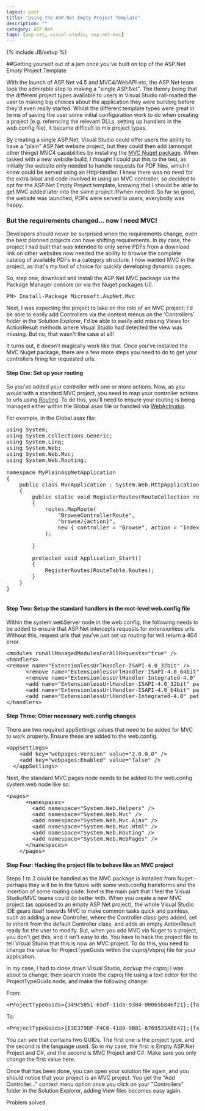 ```yaml
---
layout: post
title: "Using the ASP.Net Empty Project Template"
description: ""
category: ASP.Net
tags: [asp.net, visual-studio, asp.net-mvc]
---
```

{% include JB/setup %}

##Getting yourself out of a jam once you've built on top of the ASP.Net Empty Project Template

With the launch of ASP.Net v4.5 and MVC4/WebAPI etc, the ASP.Net team took the admirable step to making a "single ASP.Net". The theory being that
the different project types available to users in Visual Studio rail-roaded the user to making big choices about the application they were building
before they'd even really started. Whilst the different template types were great in terms of saving the user some initial configuration work to do
when creating a project (e.g. referncing the relevant DLLs, setting up handlers in the web.config file), it became difficult to mix project types.

By creating a single ASP.Net, Visual Studio could offer users the ability to have a "plain" ASP.Net website project, but they could then add (amongst other things) MVC4 capabilities
by installing the [MVC Nuget package](http://nuget.org/packages/Microsoft.AspNet.Mvc). When tasked with a new website build, I thought I could put this to the test,
as initially the website only needed to handle requests for PDF files, which I knew could be served using an HttpHandler. I knew there was no need for the extra bloat
and code involved in using an MVC controller, so decided to opt for the ASP.Net Empty Project template, knowing that I should be able to get MVC added later into the same 
project if/when needed. So far so good, the website was launched, PDFs were served to users, everybody was happy.

### But the requirements changed... now I need MVC!

Developers should never be surprised when the requirements change, even the best planned projects can have shifting requirements. In my case, the project I had built
that was intended to only serve PDFs from a download link on other websites now needed the ability to browse the complete catalog of available PDFs in a category structure.
I now wanted MVC in the project, as that's my tool of choice for quickly developing dynamic pages.

So, step one, download and install the ASP.Net MVC package via the Package Manager console (or via the Nuget packages UI).

<pre>
PM&gt; Install-Package Microsoft.AspNet.Mvc
</pre>

Next, I was expecting the project to take on the role of an MVC project; I'd be able to easily add Controllers via the context menus on the 'Controllers' folder in the Solution Explorer,
I'd be able to easily add missing Views for ActionResult methods where Visual Studio had detected the view was missing. But no, that wasn't the case at all!

It turns out, it doesn't magically work like that. Once you've installed the MVC Nuget package, there are a few more steps you need to do to get your controllers firing for requested urls.

#### Step One: Set up your routing

So you've added your controller with one or more actions. Now, as you would with a standard MVC project, you need to map your controller actions to urls using [Routing](http://www.asp.net/mvc/tutorials/older-versions/controllers-and-routing/asp-net-mvc-routing-overview-cs).
To do this, you'll need to ensure your routing is being managed either within the Global.asax file or handled via [WebActivator](https://github.com/davidebbo/WebActivator).

For example, in the Global.asax file:

<pre>
using System;
using System.Collections.Generic;
using System.Linq;
using System.Web;
using System.Web.Mvc;
using System.Web.Routing;

namespace MyPlainAspNetApplication
{
    public class MvcApplication : System.Web.HttpApplication
    {
        public static void RegisterRoutes(RouteCollection routes)
        {
            routes.MapRoute(
                "BrowseControllerRoute",                                              // Route name
                "browse/{action}",                           // URL with parameters
                new { controller = "Browse", action = "Index" }  // Parameter defaults
            );

        }

        protected void Application_Start()
        {
            RegisterRoutes(RouteTable.Routes);
        }
    }
}

</pre>

#### Step Two: Setup the standard handlers in the root-level web.config file

Within the system.webServer node in the web.config, the following needs to be added to ensure that ASP.Net intercepts requests for extensionless urls.
Without this, request urls that you've just set up routing for will return a 404 error.

<pre>
&lt;modules runAllManagedModulesForAllRequests="true" /&gt;
&lt;handlers&gt;
&lt;remove name="ExtensionlessUrlHandler-ISAPI-4.0_32bit" /&gt;
      &lt;remove name="ExtensionlessUrlHandler-ISAPI-4.0_64bit" /&gt;
      &lt;remove name="ExtensionlessUrlHandler-Integrated-4.0" /&gt;
      &lt;add name="ExtensionlessUrlHandler-ISAPI-4.0_32bit" path="*." verb="GET,HEAD,POST,DEBUG,PUT,DELETE,PATCH,OPTIONS" modules="IsapiModule" scriptProcessor="%windir%\Microsoft.NET\Framework\v4.0.30319\aspnet_isapi.dll" preCondition="classicMode,runtimeVersionv4.0,bitness32" responseBufferLimit="0" /&gt;
      &lt;add name="ExtensionlessUrlHandler-ISAPI-4.0_64bit" path="*." verb="GET,HEAD,POST,DEBUG,PUT,DELETE,PATCH,OPTIONS" modules="IsapiModule" scriptProcessor="%windir%\Microsoft.NET\Framework64\v4.0.30319\aspnet_isapi.dll" preCondition="classicMode,runtimeVersionv4.0,bitness64" responseBufferLimit="0" /&gt;
      &lt;add name="ExtensionlessUrlHandler-Integrated-4.0" path="*." verb="GET,HEAD,POST,DEBUG,PUT,DELETE,PATCH,OPTIONS" type="System.Web.Handlers.TransferRequestHandler" preCondition="integratedMode,runtimeVersionv4.0" /&gt;
&lt;/handlers&gt;
</pre>

#### Step Three: Other necessary web.config changes

There are two required appSettings values that need to be added for MVC to work properly. Ensure these are added to the web.config.

<pre>
&lt;appSettings&gt;
    &lt;add key="webpages:Version" value="2.0.0.0" /&gt;
    &lt;add key="webpages:Enabled" value="false" /&gt;
  &lt;/appSettings&gt;
</pre>

Next, the standard MVC pages node needs to be added to the web.config system.web node like so:

<pre>
&lt;pages&gt;
      &lt;namespaces&gt;
        &lt;add namespace="System.Web.Helpers" /&gt;
        &lt;add namespace="System.Web.Mvc" /&gt;
        &lt;add namespace="System.Web.Mvc.Ajax" /&gt;
        &lt;add namespace="System.Web.Mvc.Html" /&gt;
        &lt;add namespace="System.Web.Routing" /&gt;
        &lt;add namespace="System.Web.WebPages" /&gt;
      &lt;/namespaces&gt;
    &lt;/pages&gt;
</pre>

#### Step Four: Hacking the project file to behave like an MVC project

Steps 1 to 3 could be handled as the MVC package is installed from Nuget - perhaps they will be in the future with some web.config transforms and the insertion of some routing code.
Next is the main part that I feel the Visual Studio/MVC teams could do better with. When you create a new MVC project (as opposed to an empty ASP.Net project), the whole Visual Studio IDE gears itself towards MVC to 
make common tasks quick and painless, such as adding a new Controller, where the Controller class gets added, set to inherit from the default Controller class, and adds an empty ActionResult
ready for the user to modify. But, when you add MVC via Nuget to a project, you don't get this, and it isn't easy to do. You have to hack the project file to tell Visual Studio that this
is now an MVC project. To do this, you need to change the value for ProjectTypeGuids within the csproj/vbproj file for your application.

In my case, I had to close down Visual Studio, *backup* the csproj I was about to change, then search inside the csproj file using a text editor for the ProjectTypeGuids node, and make the following change:

From:
<pre>
&lt;ProjectTypeGuids&gt;{349c5851-65df-11da-9384-00065b846f21};{fae04ec0-301f-11d3-bf4b-00c04f79efbc}&lt;/ProjectTypeGuids&gt;
</pre>

To:
<pre>
&lt;ProjectTypeGuids&gt;{E3E379DF-F4C6-4180-9B81-6769533ABE47};{fae04ec0-301f-11d3-bf4b-00c04f79efbc}&lt;/ProjectTypeGuids&gt;
</pre>

You can see that contains two GUIDs. The first one is the project type, and the second is the language used. So in my case, the first is Empty ASP.Net Project and C#, and the second
is MVC Project and C#. Make sure you only change the first value here.

Once that has been done, you can open your solution file again, and you should notice that your project is an MVC project. You get the "Add Controller..." context menu option once you click on
your "Controllers" folder in the Solution Explorer, adding View files becomes easy again.

Problem solved.